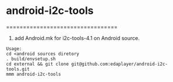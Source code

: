 # android-i2c-tools
=================================
1. add Android.mk for i2c-tools-4.1 on Android source.
```
Usage:  
cd <android sources diretory  
. build/envsetup.sh
cd external && git clone git@github.com:edaplayer/android-i2c-tools.git
mmm android-i2c-tools
```
